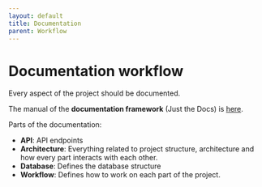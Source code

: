 ```yaml
---
layout: default
title: Documentation 
parent: Workflow 
---
```


# Documentation workflow 

Every aspect of the project should be documented.

The manual of the **documentation framework** (Just the Docs) is [here](https://just-the-docs.github.io/just-the-docs/).

Parts of the documentation:

- **API**: API endpoints
- **Architecture**: Everything related to project structure, architecture and how every part interacts with each other.
- **Database**: Defines the database structure
- **Workflow**: Defines how to work on each part of the project.
